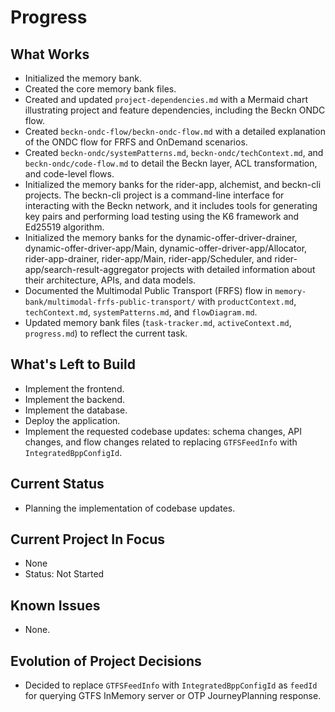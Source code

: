 # Progress

## What Works
- Initialized the memory bank.
- Created the core memory bank files.
- Created and updated `project-dependencies.md` with a Mermaid chart illustrating project and feature dependencies, including the Beckn ONDC flow.
- Created `beckn-ondc-flow/beckn-ondc-flow.md` with a detailed explanation of the ONDC flow for FRFS and OnDemand scenarios.
- Created `beckn-ondc/systemPatterns.md`, `beckn-ondc/techContext.md`, and `beckn-ondc/code-flow.md` to detail the Beckn layer, ACL transformation, and code-level flows.
- Initialized the memory banks for the rider-app, alchemist, and beckn-cli projects. The beckn-cli project is a command-line interface for interacting with the Beckn network, and it includes tools for generating key pairs and performing load testing using the K6 framework and Ed25519 algorithm.
- Initialized the memory banks for the dynamic-offer-driver-drainer, dynamic-offer-driver-app/Main, dynamic-offer-driver-app/Allocator, rider-app-drainer, rider-app/Main, rider-app/Scheduler, and rider-app/search-result-aggregator projects with detailed information about their architecture, APIs, and data models.
- Documented the Multimodal Public Transport (FRFS) flow in `memory-bank/multimodal-frfs-public-transport/` with `productContext.md`, `techContext.md`, `systemPatterns.md`, and `flowDiagram.md`.
- Updated memory bank files (`task-tracker.md`, `activeContext.md`, `progress.md`) to reflect the current task.

## What's Left to Build
- Implement the frontend.
- Implement the backend.
- Implement the database.
- Deploy the application.
- Implement the requested codebase updates: schema changes, API changes, and flow changes related to replacing `GTFSFeedInfo` with `IntegratedBppConfigId`.

## Current Status
- Planning the implementation of codebase updates.

## Current Project In Focus
- None
- Status: Not Started

## Known Issues
- None.

## Evolution of Project Decisions
- Decided to replace `GTFSFeedInfo` with `IntegratedBppConfigId` as `feedId` for querying GTFS InMemory server or OTP JourneyPlanning response.
